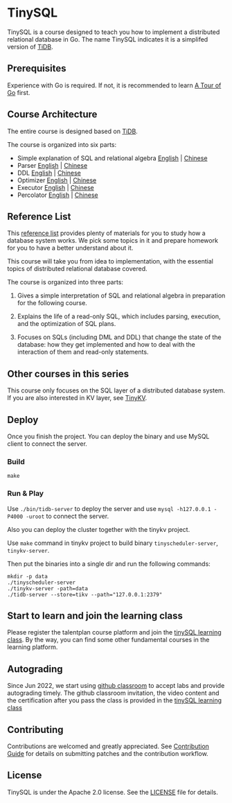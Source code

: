 # TinySQL

TinySQL is a course designed to teach you how to implement a distributed relational database in Go. The name TinySQL indicates it is a simplifed version of [TiDB](https://github.com/pingcap/tidb).

## Prerequisites

Experience with Go is required. If not, it is recommended to learn [A Tour of Go](https://tour.golang.org/) first.

## Course Architecture

The entire course is designed based on [TiDB](https://github.com/pingcap/tidb).

The course is organized into six parts:

- Simple explanation of SQL and relational algebra [English](./courses/Proj1-README-en.md) | [Chinese](./courses/proj1-README-zh_CN.md)
- Parser [English](./courses/proj2-README-en.md) | [Chinese](./courses/proj2-README-zh_CN.md)
- DDL [English](./courses/proj3-README-en.md) | [Chinese](./courses/proj3-README-zh_CN.md)
- Optimizer [English](./courses/proj4-README-en.md) | [Chinese](./courses/proj4-README-zh_CN.md)
- Executor [English](./courses/proj5-README-en.md) | [Chinese](./courses/proj5-README-zh_CN.md)
- Percolator [English](./courses/proj5-README-en.md) | [Chinese](./courses/proj6-README-zh_CN.md)

## Reference List

This [reference list](./courses/material.md) provides plenty of materials for you to study how a database system works. We pick some topics in it and prepare homework for you to have a better understand about it.

This course will take you from idea to implementation, with the essential topics of distributed relational database covered. 

The course is organized into three parts:

1. Gives a simple interpretation of SQL and relational algebra in preparation for the following course.

2. Explains the life of a read-only SQL, which includes parsing, execution, and the optimization of SQL plans.

3. Focuses on SQLs (including DML and DDL) that change the state of the database: how they get implemented and how to deal with the interaction of them and read-only statements.

## Other courses in this series

This course only focuses on the SQL layer of a distributed database system. If you are also interested in KV layer, see [TinyKV](https://github.com/pingcap-incubator/tinykv).

## Deploy

Once you finish the project. You can deploy the binary and use MySQL client to connect the server.

### Build

```
make
```

### Run & Play

Use `./bin/tidb-server` to deploy the server and use `mysql -h127.0.0.1 -P4000 -uroot` to connect the server.

Also you can deploy the cluster together with the tinykv project.

Use `make` command in tinykv project to build binary `tinyscheduler-server`, `tinykv-server`.

Then put the binaries into a single dir and run the following commands:

```
mkdir -p data
./tinyscheduler-server
./tinykv-server -path=data
./tidb-server --store=tikv --path="127.0.0.1:2379"
```
## Start to learn and join the learning class

Please register the talentplan course platform and join the [tinySQL learning class](https://talentplan.edu.pingcap.com/catalog/info/id:234). By the way, you can find some other fundamental courses in the learning platform.

## Autograding

Since Jun 2022, we start using [github classroom](./classroom.md) to accept labs and provide autograding timely. The github classroom invitation, the video content and the certification after you pass the class is  provided in the [tinySQL learning class](https://talentplan.edu.pingcap.com/catalog/info/id:234)

## Contributing

Contributions are welcomed and greatly appreciated. See [Contribution Guide](https://github.com/pingcap/community/tree/master/contributors) for details on submitting patches and the contribution workflow.

## License

TinySQL is under the Apache 2.0 license. See the [LICENSE](./LICENSE) file for details.
